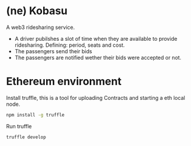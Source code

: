 # (ne) Kobasu

A web3 ridesharing service.

- A driver pubilshes a slot of time when they are available to provide ridesharing. Defining: period, seats and cost.
- The passengers send their bids
- The passengers are notified wether their bids were accepted or not.

# Ethereum environment

Install truffle, this is a tool for uploading Contracts and starting a eth local node.

```bash
npm install -g truffle
```

Run truffle

```bash
truffle develop
```
